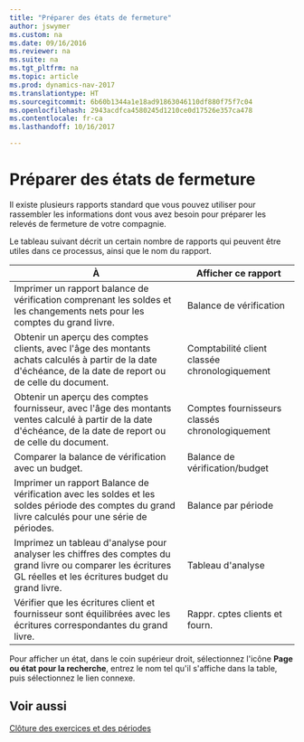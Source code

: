 ```yaml
---
title: "Préparer des états de fermeture"
author: jswymer
ms.custom: na
ms.date: 09/16/2016
ms.reviewer: na
ms.suite: na
ms.tgt_pltfrm: na
ms.topic: article
ms.prod: dynamics-nav-2017
ms.translationtype: HT
ms.sourcegitcommit: 6b60b1344a1e18ad91863046110df880f75f7c04
ms.openlocfilehash: 2943acdfca4580245d1210ce0d17526e357ca478
ms.contentlocale: fr-ca
ms.lasthandoff: 10/16/2017

---
```

# <a name="prepare-closing-statements"></a>Préparer des états de fermeture
Il existe plusieurs rapports standard que vous pouvez utiliser pour rassembler les informations dont vous avez besoin pour préparer les relevés de fermeture de votre compagnie.

Le tableau suivant décrit un certain nombre de rapports qui peuvent être utiles dans ce processus, ainsi que le nom du rapport.


|À     |Afficher ce rapport       |
|-------|----------------------|
|Imprimer un rapport balance de vérification comprenant les soldes et les changements nets pour les comptes du grand livre.|Balance de vérification|
|Obtenir un aperçu des comptes clients, avec l'âge des montants achats calculés à partir de la date d'échéance, de la date de report ou de celle du document.|Comptabilité client classée chronologiquement|
|Obtenir un aperçu des comptes fournisseur, avec l'âge des montants ventes calculé à partir de la date d'échéance, de la date de report ou de celle du document.|Comptes fournisseurs classés chronologiquement|
|Comparer la balance de vérification avec un budget.|Balance de vérification/budget|
|Imprimer un rapport Balance de vérification avec les soldes et les soldes période des comptes du grand livre calculés pour une série de périodes.|Balance par période|
|Imprimez un tableau d'analyse pour analyser les chiffres des comptes du grand livre ou comparer les écritures GL réelles et les écritures budget du grand livre.|Tableau d'analyse|
|Vérifier que les écritures client et fournisseur sont équilibrées avec les écritures correspondantes du grand livre.|Rappr. cptes clients et fourn.|
Pour afficher un état, dans le coin supérieur droit, sélectionnez l'icône **Page ou état pour la recherche**, entrez le nom tel qu'il s'affiche dans la table, puis sélectionnez le lien connexe.
## <a name="see-also"></a>Voir aussi
[Clôture des exercices et des périodes](year-close-years-periods.md)

